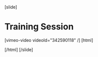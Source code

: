 [slide]
# Training Session

[vimeo-video videoId="342590118" /]
[html]
    <style>  
    .someCustomTrackSection{
     text-decoration: underline;
     color: #ffa000;
    }
  </style>
  <script>
document.querySelectorAll(".lesson-navigation-section")
    .forEach((s) => s.querySelectorAll("a.content-link h4")
    .forEach((h) => h.addEventListener('click', (e) => {
      console.log(e.currentTarget);
      let previouslySelectedElement = document.querySelector(".someCustomTrackSection");
      if (previouslySelectedElement) {
         previouslySelectedElement.className = "";
      }
      e.currentTarget.className = "someCustomTrackSection";   
     })))
  </script>
[/html]
[/slide]
